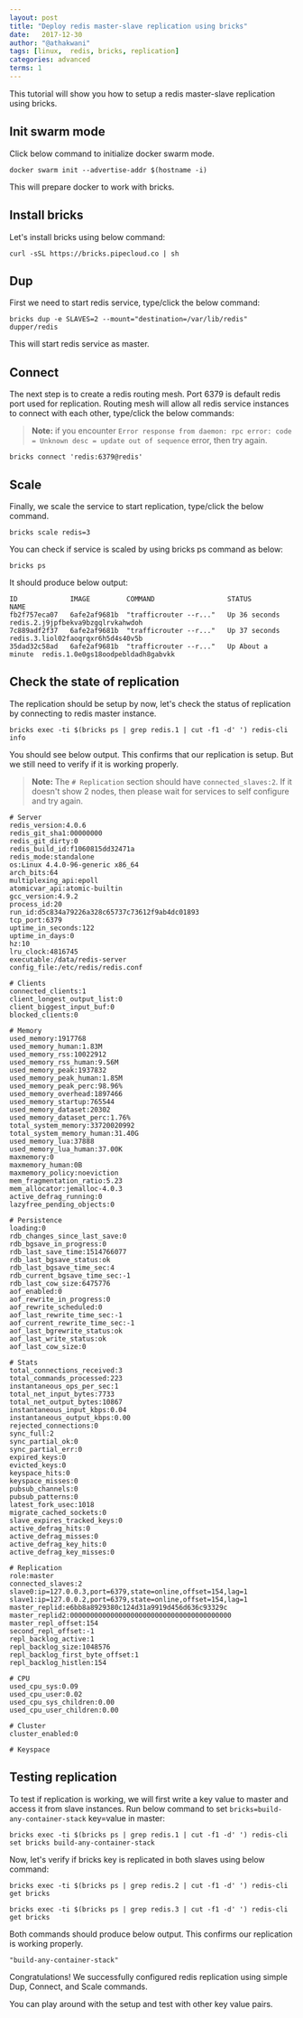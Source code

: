 ```yaml
---
layout: post
title: "Deploy redis master-slave replication using bricks"
date:   2017-12-30
author: "@athakwani"
tags: [linux,  redis, bricks, replication]
categories: advanced
terms: 1
---
```


This tutorial will show you how to setup a redis master-slave replication using bricks.

## Init swarm mode

Click below command to initialize docker swarm mode.

```.term1
docker swarm init --advertise-addr $(hostname -i)
```

This will prepare docker to work with bricks.

## Install bricks

Let's install bricks using below command:

```.term1
curl -sSL https://bricks.pipecloud.co | sh
```

## Dup

First we need to start redis service, type/click the below command:

```.term1
bricks dup -e SLAVES=2 --mount="destination=/var/lib/redis" dupper/redis
```

This will start redis service as master.


## Connect 

The next step is to create a redis routing mesh. Port 6379 is default redis port used for replication. Routing mesh will allow all redis service instances to connect with each other, type/click the below commands:

> **Note:** if you encounter `Error response from daemon: rpc error: code = Unknown desc = update out of sequence` error, then try again.

```.term1
bricks connect 'redis:6379@redis'
```

## Scale

Finally, we scale the service to start replication, type/click the below command.

```.term1
bricks scale redis=3
```

You can check if service is scaled by using bricks ps command as below:

```.term1
bricks ps
```

It should produce below output:

```
ID             IMAGE         COMMAND                  STATUS             NAME
fb2f757eca07   6afe2af9681b  "trafficrouter --r..."   Up 36 seconds      redis.2.j9jpfbekva9bzgqlrvkahwdoh
7c889adf2f37   6afe2af9681b  "trafficrouter --r..."   Up 37 seconds      redis.3.liol02faoqrqxr6h5d4s40v5b
35dad32c58ad   6afe2af9681b  "trafficrouter --r..."   Up About a minute  redis.1.0e0gs18oodpebldadh8gabvkk
```

## Check the state of replication

The replication should be setup by now, let's check the status of replication by connecting to redis master instance.

```.term1
bricks exec -ti $(bricks ps | grep redis.1 | cut -f1 -d' ') redis-cli info
```

You should see below output. This confirms that our replication is setup. But we still need to verify if it is working properly.
> **Note:** The `# Replication` section should have `connected_slaves:2`. If it doesn't show 2 nodes, then please wait for services to self configure and try again.

```
# Server
redis_version:4.0.6
redis_git_sha1:00000000
redis_git_dirty:0
redis_build_id:f1060815dd32471a
redis_mode:standalone
os:Linux 4.4.0-96-generic x86_64
arch_bits:64
multiplexing_api:epoll
atomicvar_api:atomic-builtin
gcc_version:4.9.2
process_id:20
run_id:d5c834a79226a328c65737c73612f9ab4dc01893
tcp_port:6379
uptime_in_seconds:122
uptime_in_days:0
hz:10
lru_clock:4816745
executable:/data/redis-server
config_file:/etc/redis/redis.conf

# Clients
connected_clients:1
client_longest_output_list:0
client_biggest_input_buf:0
blocked_clients:0

# Memory
used_memory:1917768
used_memory_human:1.83M
used_memory_rss:10022912
used_memory_rss_human:9.56M
used_memory_peak:1937832
used_memory_peak_human:1.85M
used_memory_peak_perc:98.96%
used_memory_overhead:1897466
used_memory_startup:765544
used_memory_dataset:20302
used_memory_dataset_perc:1.76%
total_system_memory:33720020992
total_system_memory_human:31.40G
used_memory_lua:37888
used_memory_lua_human:37.00K
maxmemory:0
maxmemory_human:0B
maxmemory_policy:noeviction
mem_fragmentation_ratio:5.23
mem_allocator:jemalloc-4.0.3
active_defrag_running:0
lazyfree_pending_objects:0

# Persistence
loading:0
rdb_changes_since_last_save:0
rdb_bgsave_in_progress:0
rdb_last_save_time:1514766077
rdb_last_bgsave_status:ok
rdb_last_bgsave_time_sec:4
rdb_current_bgsave_time_sec:-1
rdb_last_cow_size:6475776
aof_enabled:0
aof_rewrite_in_progress:0
aof_rewrite_scheduled:0
aof_last_rewrite_time_sec:-1
aof_current_rewrite_time_sec:-1
aof_last_bgrewrite_status:ok
aof_last_write_status:ok
aof_last_cow_size:0

# Stats
total_connections_received:3
total_commands_processed:223
instantaneous_ops_per_sec:1
total_net_input_bytes:7733
total_net_output_bytes:10867
instantaneous_input_kbps:0.04
instantaneous_output_kbps:0.00
rejected_connections:0
sync_full:2
sync_partial_ok:0
sync_partial_err:0
expired_keys:0
evicted_keys:0
keyspace_hits:0
keyspace_misses:0
pubsub_channels:0
pubsub_patterns:0
latest_fork_usec:1018
migrate_cached_sockets:0
slave_expires_tracked_keys:0
active_defrag_hits:0
active_defrag_misses:0
active_defrag_key_hits:0
active_defrag_key_misses:0

# Replication
role:master
connected_slaves:2
slave0:ip=127.0.0.3,port=6379,state=online,offset=154,lag=1
slave1:ip=127.0.0.2,port=6379,state=online,offset=154,lag=1
master_replid:e6bb8a8929380c124d31a9919d456d636c93329c
master_replid2:0000000000000000000000000000000000000000
master_repl_offset:154
second_repl_offset:-1
repl_backlog_active:1
repl_backlog_size:1048576
repl_backlog_first_byte_offset:1
repl_backlog_histlen:154

# CPU
used_cpu_sys:0.09
used_cpu_user:0.02
used_cpu_sys_children:0.00
used_cpu_user_children:0.00

# Cluster
cluster_enabled:0

# Keyspace
```

## Testing replication

To test if replication is working, we will first write a key value to master and access it from slave instances. Run below command to set `bricks=build-any-container-stack` key=value in master:

```.term1
bricks exec -ti $(bricks ps | grep redis.1 | cut -f1 -d' ') redis-cli set bricks build-any-container-stack
```

Now, let's verify if bricks key is replicated in both slaves using below command:

```.term1
bricks exec -ti $(bricks ps | grep redis.2 | cut -f1 -d' ') redis-cli get bricks
```

```.term1
bricks exec -ti $(bricks ps | grep redis.3 | cut -f1 -d' ') redis-cli get bricks
```

Both commands should produce below output. This confirms our replication is working properly.

```
"build-any-container-stack"
```

Congratulations! We successfully configured redis replication using simple Dup, Connect, and Scale commands. 

You can play around with the setup and test with other key value pairs.